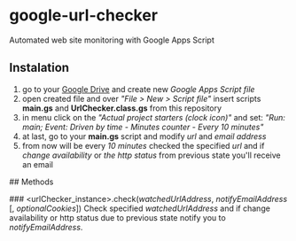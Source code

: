 # google-url-checker
Automated web site monitoring with Google Apps Script

## Instalation
1. go to your [Google Drive](https://drive.google.com/) and create new *Google Apps Script file*
2. open created file and over *"File > New > Script file"* insert scripts **main.gs** and **UrlChecker.class.gs** from this repository
3. in menu click on the *"Actual project starters (clock icon)"* and set: *"Run: main; Event: Driven by time - Minutes counter - Every 10 minutes"*
4. at last, go to your **main.gs** script and modify *url* and *email address*
5. from now will be every *10 minutes* checked the specified *url* and if *change availability* or *the http status* from previous state you'll receive an email

## Methods

### &lt;urlChecker_instance>.check(*watchedUrlAddress*, *notifyEmailAddress* [, *optionalCookies*])
Check specified *watchedUrlAddress* and if change availability or http status due to previous state notify you to *notifyEmailAddress*.
